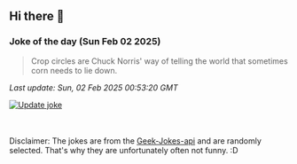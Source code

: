 ## Hi there 👋

### Joke of the day (Sun Feb 02 2025)
<!-- joke -->
>Crop circles are Chuck Norris' way of telling the world that sometimes corn needs to lie down.
<!-- /joke -->

*Last update: Sun, 02 Feb 2025 00:53:20 GMT*

[![Update joke](https://github.com/nclskfm/nclskfm/actions/workflows/joke.yml/badge.svg)](https://github.com/nclskfm/nclskfm/actions/workflows/joke.yml)

<br><br>
Disclaimer: The jokes are from the [Geek-Jokes-api](https://github.com/sameerkumar18/geek-joke-api) and are randomly selected. That's why they are unfortunately often not funny. :D
